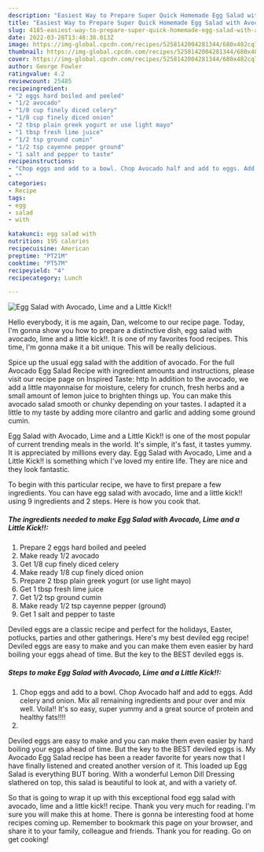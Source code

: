 ```yaml
---
description: "Easiest Way to Prepare Super Quick Homemade Egg Salad with Avocado, Lime and a Little Kick!!"
title: "Easiest Way to Prepare Super Quick Homemade Egg Salad with Avocado, Lime and a Little Kick!!"
slug: 4185-easiest-way-to-prepare-super-quick-homemade-egg-salad-with-avocado-lime-and-a-little-kick
date: 2022-03-28T13:48:38.013Z
image: https://img-global.cpcdn.com/recipes/5258142004281344/680x482cq70/egg-salad-with-avocado-lime-and-a-little-kick-recipe-main-photo.jpg
thumbnail: https://img-global.cpcdn.com/recipes/5258142004281344/680x482cq70/egg-salad-with-avocado-lime-and-a-little-kick-recipe-main-photo.jpg
cover: https://img-global.cpcdn.com/recipes/5258142004281344/680x482cq70/egg-salad-with-avocado-lime-and-a-little-kick-recipe-main-photo.jpg
author: George Fowler
ratingvalue: 4.2
reviewcount: 25485
recipeingredient:
- "2 eggs hard boiled and peeled"
- "1/2 avocado"
- "1/8 cup finely diced celery"
- "1/8 cup finely diced onion"
- "2 tbsp plain greek yogurt or use light mayo"
- "1 tbsp fresh lime juice"
- "1/2 tsp ground cumin"
- "1/2 tsp cayenne pepper ground"
- "1 salt and pepper to taste"
recipeinstructions:
- "Chop eggs and add to a bowl. Chop Avocado half and add to eggs. Add celery and onion. Mix all remaining ingredients and pour over and mix well. Voila!! It&#39;s so easy, super yummy and a great source of protein and healthy fats!!!!"
- ""
categories:
- Recipe
tags:
- egg
- salad
- with

katakunci: egg salad with 
nutrition: 195 calories
recipecuisine: American
preptime: "PT21M"
cooktime: "PT57M"
recipeyield: "4"
recipecategory: Lunch

---
```



![Egg Salad with Avocado, Lime and a Little Kick!!](https://img-global.cpcdn.com/recipes/5258142004281344/680x482cq70/egg-salad-with-avocado-lime-and-a-little-kick-recipe-main-photo.jpg)

Hello everybody, it is me again, Dan, welcome to our recipe page. Today, I'm gonna show you how to prepare a distinctive dish, egg salad with avocado, lime and a little kick!!. It is one of my favorites food recipes. This time, I'm gonna make it a bit unique. This will be really delicious.

Spice up the usual egg salad with the addition of avocado. For the full Avocado Egg Salad Recipe with ingredient amounts and instructions, please visit our recipe page on Inspired Taste: http In addition to the avocado, we add a little mayonnaise for moisture, celery for crunch, fresh herbs and a small amount of lemon juice to brighten things up. You can make this avocado salad smooth or chunky depending on your tastes. I adapted it a little to my taste by adding more cilantro and garlic and adding some ground cumin.

Egg Salad with Avocado, Lime and a Little Kick!! is one of the most popular of current trending meals in the world. It's simple, it's fast, it tastes yummy. It is appreciated by millions every day. Egg Salad with Avocado, Lime and a Little Kick!! is something which I've loved my entire life. They are nice and they look fantastic.


To begin with this particular recipe, we have to first prepare a few ingredients. You can have egg salad with avocado, lime and a little kick!! using 9 ingredients and 2 steps. Here is how you cook that.

<!--inarticleads1-->

##### The ingredients needed to make Egg Salad with Avocado, Lime and a Little Kick!!:

1. Prepare 2 eggs hard boiled and peeled
1. Make ready 1/2 avocado
1. Get 1/8 cup finely diced celery
1. Make ready 1/8 cup finely diced onion
1. Prepare 2 tbsp plain greek yogurt (or use light mayo)
1. Get 1 tbsp fresh lime juice
1. Get 1/2 tsp ground cumin
1. Make ready 1/2 tsp cayenne pepper (ground)
1. Get 1 salt and pepper to taste


Deviled eggs are a classic recipe and perfect for the holidays, Easter, potlucks, parties and other gatherings. Here&#39;s my best deviled egg recipe! Deviled eggs are easy to make and you can make them even easier by hard boiling your eggs ahead of time. But the key to the BEST deviled eggs is. 

<!--inarticleads2-->

##### Steps to make Egg Salad with Avocado, Lime and a Little Kick!!:

1. Chop eggs and add to a bowl. Chop Avocado half and add to eggs. Add celery and onion. Mix all remaining ingredients and pour over and mix well. Voila!! It&#39;s so easy, super yummy and a great source of protein and healthy fats!!!!
1. 


Deviled eggs are easy to make and you can make them even easier by hard boiling your eggs ahead of time. But the key to the BEST deviled eggs is. My Avocado Egg Salad recipe has been a reader favorite for years now that I have finally listened and created another version of it. This loaded up Egg Salad is everything BUT boring. With a wonderful Lemon Dill Dressing slathered on top, this salad is beautiful to look at, and with a variety of. 

So that is going to wrap it up with this exceptional food egg salad with avocado, lime and a little kick!! recipe. Thank you very much for reading. I'm sure you will make this at home. There is gonna be interesting food at home recipes coming up. Remember to bookmark this page on your browser, and share it to your family, colleague and friends. Thank you for reading. Go on get cooking!

